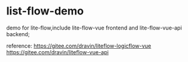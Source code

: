 # list-flow-demo
demo for lite-flow,include lite-flow-vue frontend and lite-flow-vue-api backend;

reference:
https://gitee.com/dravin/liteflow-logicflow-vue
https://gitee.com/dravin/liteflow-vue-api


